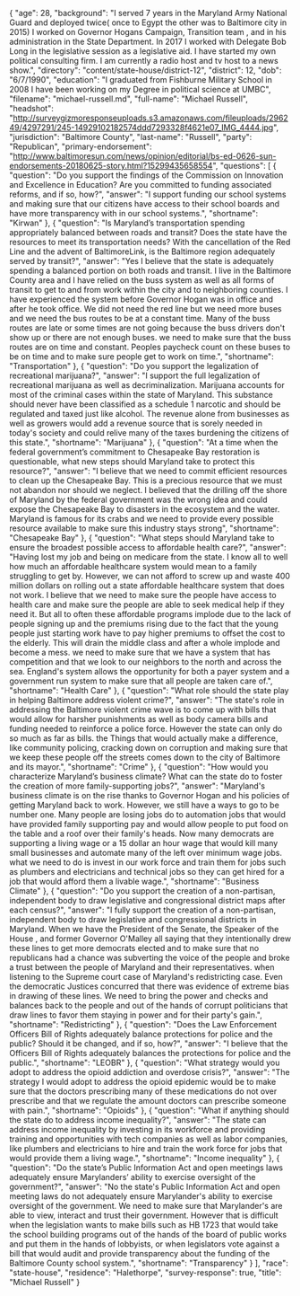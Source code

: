 {
  "age": 28,
  "background": "I served 7 years in the Maryland Army National Guard and deployed twice( once to Egypt the other was to Baltimore city in 2015)  I worked on Governor Hogans Campaign, Transition team , and in his administration in the State Department.  In 2017 I worked with Delegate Bob Long in the legislative session as a legislative aid.   I have started my own political consulting firm.   I am currently a radio host and tv host to a news show.",
  "directory": "content/state-house/district-12",
  "district": 12,
  "dob": "6/7/1990",
  "education": "I graduated from Fishburne Military School in 2008 I have been working on my Degree in political science at UMBC",
  "filename": "michael-russell.md",
  "full-name": "Michael Russell",
  "headshot": "http://surveygizmoresponseuploads.s3.amazonaws.com/fileuploads/296249/4297291/245-14929102182574ddd7293328f4621e07_IMG_4444.jpg",
  "jurisdiction": "Baltimore County",
  "last-name": "Russell",
  "party": "Republican",
  "primary-endorsement": "http://www.baltimoresun.com/news/opinion/editorial/bs-ed-0626-sun-endorsements-20180625-story.html?15299435658554",
  "questions": [
    {
      "question": "Do you support the findings of the Commission on Innovation and Excellence in Education? Are you committed to funding associated reforms, and if so, how?",
      "answer": "I support funding our school systems and making sure that our citizens have access to their school boards and have more transparency with in our school systems.",
      "shortname": "Kirwan"
    },
    {
      "question": "Is Maryland’s transportation spending appropriately balanced between roads and transit? Does the state have the resources to meet its transportation needs? With the cancellation of the Red Line and the advent of BaltimoreLink, is the Baltimore region adequately served by transit?",
      "answer": "Yes I believe that the state is adequately spending a balanced portion on both roads and transit. I live in the Baltimore County area and I have relied on the buss system as well as all forms of transit to get to and from work within the city and to neighboring counties. I have experienced the system before Governor Hogan was in office and after he took office. We did not need the red line but we need more buses and we need the bus routes to be at a constant time. Many of the buss routes are late or some times are not going because the buss drivers don't show up or there are not enough buses. we need to make sure that the buss routes are on time and constant. Peoples paycheck count on these buses to be on time and to make sure people get to work on time.",
      "shortname": "Transportation"
    },
    {
      "question": "Do you support the legalization of recreational marijuana?",
      "answer": "I support the full legalization of recreational marijuana as well as decriminalization.  Marijuana accounts for most of the criminal cases within the state of Maryland. This substance should never have been classified as a schedule 1 narcotic and should be regulated and taxed just like alcohol. The revenue alone from businesses as well as growers would add a revenue source that is sorely needed in today's society and could relive many of the taxes burdening the citizens of this state.",
      "shortname": "Marijuana"
    },
    {
      "question": "At a time when the federal government’s commitment to Chesapeake Bay restoration is questionable, what new steps should Maryland take to protect this resource?",
      "answer": "I believe that we need to commit efficient resources to clean up the Chesapeake Bay. This is a precious resource that we must not abandon nor should we neglect. I believed that the drilling off the shore of Maryland by the federal government was the wrong idea and could expose the Chesapeake Bay to disasters in the ecosystem and the water. Maryland is famous for its crabs and we need to provide every possible resource available to make sure this industry stays strong",
      "shortname": "Chesapeake Bay"
    },
    {
      "question": "What steps should Maryland take to ensure the broadest possible access to affordable health care?",
      "answer": "Having lost my job and being on medicare from the state. I know all to well how much an affordable healthcare system would mean to a family struggling to get by.  However, we can not afford to screw up and waste 400 million dollars on rolling out a state affordable healthcare system that does not work. I believe that we need to make sure the people have access to health care and make sure the people are able to seek medical help if they need it. But all to often these affordable programs implode due to the lack of people signing up and the premiums rising due to the fact that the young people just starting work have to pay higher premiums to offset the cost to the elderly.  This will drain the middle class and after a whole implode and become a mess. we need to make sure that we have a system that has competition and that we look to our  neighbors to the north and across the sea. England's system allows the opportunity for both a payer system and a government run system to make sure that all people are taken care of.",
      "shortname": "Health Care"
    },
    {
      "question": "What role should the state play in helping Baltimore address violent crime?",
      "answer": "The state's role in addressing the Baltimore violent crime wave is to come up with bills that would allow for harsher punishments as well as body camera bills and funding needed to reinforce a police force. However the state can only do so much as far as bills. the Things that would actually make a difference, like community policing, cracking down on corruption and making sure that we keep these people off the streets comes down to the city of Baltimore and its mayor.",
      "shortname": "Crime"
    },
    {
      "question": "How would you characterize Maryland’s business climate? What can the state do to foster the creation of more family-supporting jobs?",
      "answer": "Maryland's business climate is on the rise thanks to Governor Hogan and his policies of getting Maryland back to work. However, we still have a ways to go to be number one. Many people are losing jobs do to automation jobs that would have provided family supporting pay and would allow people to put food on the table and a roof over their family's heads. Now many democrats are supporting a living wage or a 15 dollar an hour wage that would kill many small businesses and automate many of the left over minimum wage jobs. what we need to do is invest in our work force and train them for jobs such as plumbers and electricians and technical jobs so they can get hired for a job that would afford them a livable wage.",
      "shortname": "Business Climate"
    },
    {
      "question": "Do you support the creation of a non-partisan, independent body to draw legislative and congressional district maps after each census?",
      "answer": "I fully support the creation of a non-partisan, independent body to draw legislative and congressional districts in Maryland. When we have the President of the Senate, the Speaker of the House , and former Governor O'Malley all saying that they intentionally drew these lines to get more democrats elected and to make sure that no republicans had a chance was subverting the voice of the people and broke a trust between the people of Maryland and their representatives. when listening to the Supreme court case of Maryland's redistricting case. Even the democratic Justices concurred that there was evidence of extreme bias in drawing of these lines. We need to bring the power and checks and balances back to the people and out of the hands of corrupt politicians that draw lines to favor them staying in power and for their party's gain.",
      "shortname": "Redistricting"
    },
    {
      "question": "Does the Law Enforcement Officers Bill of Rights adequately balance protections for police and the public? Should it be changed, and if so, how?",
      "answer": "I believe that the Officers Bill of Rights adequately balances the protections for police and the public.",
      "shortname": "LEOBR"
    },
    {
      "question": "What strategy would you adopt to address the opioid addiction and overdose crisis?",
      "answer": "The strategy I would adopt to address the opioid epidemic would be to make sure that the doctors prescribing many of these medications do not over prescribe and that we regulate the amount doctors can prescribe someone with pain.",
      "shortname": "Opioids"
    },
    {
      "question": "What if anything should the state do to address income inequality?",
      "answer": "The state can address income inequality by investing in its workforce and providing training and opportunities with tech companies as well as labor companies, like plumbers and electricians to hire and train the work force for jobs that would provide them a living wage.",
      "shortname": "Income inequality"
    },
    {
      "question": "Do the state’s Public Information Act and open meetings laws adequately ensure Marylanders’ ability to exercise oversight of the government?",
      "answer": "No the state's Public Information Act and open meeting laws do not adequately ensure Marylander's ability to exercise oversight of the government. We need to make sure that Marylander's are able to view, interact and trust their government. However that is difficult when the legislation wants to make bills such as HB 1723 that would take the school building programs out of the hands of the board of public works and put them in the hands of lobbyists, or when legislators vote against a bill that would audit and provide transparency about the funding of the Baltimore County school system.",
      "shortname": "Transparency"
    }
  ],
  "race": "state-house",
  "residence": "Halethorpe",
  "survey-response": true,
  "title": "Michael Russell"
}
